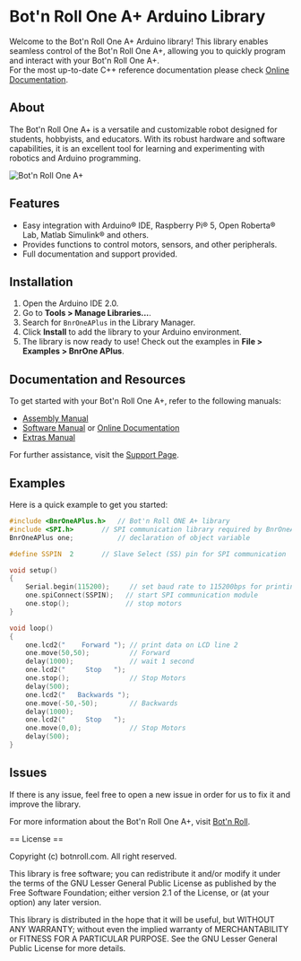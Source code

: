 # Bot'n Roll One A+ Arduino Library

Welcome to the Bot'n Roll One A+ Arduino library! 
This library enables seamless control of the Bot'n Roll One A+, allowing you to quickly program and interact with your Bot'n Roll One A+.<br>
For the most up-to-date C++ reference documentation please check [Online Documentation](https://botnroll.github.io/BnrOneAPlus/class_bnr_one_a_plus.html).

## About
The Bot'n Roll One A+ is a versatile and customizable robot designed for students, hobbyists, and educators. With its robust hardware and software capabilities, it is an excellent tool for learning and experimenting with robotics and Arduino programming.

![Bot'n Roll One A+](https://botnroll.com/one-a-plus/imgs/bnr_robot.jpg)

## Features
- Easy integration with Arduino® IDE, Raspberry Pi® 5, Open Roberta® Lab, Matlab Simulink® and others.
- Provides functions to control motors, sensors, and other peripherals.
- Full documentation and support provided.

## Installation
1. Open the Arduino IDE 2.0.
2. Go to **Tools > Manage Libraries...**.
3. Search for `BnrOneAPlus` in the Library Manager.
4. Click **Install** to add the library to your Arduino environment.
5. The library is now ready to use! Check out the examples in **File > Examples > BnrOne APlus**.

## Documentation and Resources
To get started with your Bot'n Roll One A+, refer to the following manuals:

- [Assembly Manual](https://botnroll.com/onea/downloads/Manual-Montagem-Bot'n-Roll-ONE-A.pdf)
- [Software Manual](https://botnroll.com/onea/downloads/Manual-Software-Bot'n-Roll-ONE-A.pdf) or [Online Documentation](https://botnroll.github.io/BnrOneAPlus/class_bnr_one_a_plus.html)
- [Extras Manual](https://botnroll.com/onea/downloads/Manual-Extras-Bot'n-Roll-ONE-A.pdf)

For further assistance, visit the [Support Page](https://www.botnroll.com/onea/).

## Examples
Here is a quick example to get you started:

```cpp
#include <BnrOneAPlus.h>   // Bot'n Roll ONE A+ library
#include <SPI.h>       // SPI communication library required by BnrOneAPlus.cpp
BnrOneAPlus one;           // declaration of object variable

#define SSPIN  2       // Slave Select (SS) pin for SPI communication

void setup() 
{
    Serial.begin(115200);     // set baud rate to 115200bps for printing values
    one.spiConnect(SSPIN);   // start SPI communication module
    one.stop();              // stop motors
}

void loop()
{
    one.lcd2("    Forward "); // print data on LCD line 2
    one.move(50,50);          // Forward
    delay(1000);              // wait 1 second
    one.lcd2("     Stop   ");
    one.stop();               // Stop Motors
    delay(500);
    one.lcd2("   Backwards ");
    one.move(-50,-50);        // Backwards
    delay(1000);
    one.lcd2("     Stop   ");
    one.move(0,0);            // Stop Motors
    delay(500);
}
```

## Issues
If there is any issue, feel free to open a new issue in order for us to fix it and improve the library.

For more information about the Bot'n Roll One A+, visit [Bot'n Roll](https://www.botnroll.com).


== License ==

Copyright (c) botnroll.com. All right reserved.

This library is free software; you can redistribute it and/or
modify it under the terms of the GNU Lesser General Public
License as published by the Free Software Foundation; either
version 2.1 of the License, or (at your option) any later version.

This library is distributed in the hope that it will be useful,
but WITHOUT ANY WARRANTY; without even the implied warranty of
MERCHANTABILITY or FITNESS FOR A PARTICULAR PURPOSE. See the GNU
Lesser General Public License for more details.
